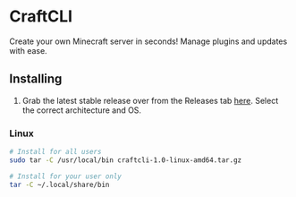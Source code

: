 # CraftCLI
Create your own Minecraft server in seconds! Manage plugins
and updates with ease.

## Installing
1. Grab the latest stable release over from the Releases tab
[here](https://github.com/AwesomeBFM/CraftCLI/releases). Select the correct architecture and OS.

### Linux
```bash
# Install for all users
sudo tar -C /usr/local/bin craftcli-1.0-linux-amd64.tar.gz

# Install for your user only
tar -C ~/.local/share/bin
